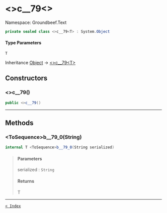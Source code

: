 # &lt;&gt;c__79&lt;&gt;

Namespace: Groundbeef.Text

```csharp
private sealed class <>c__79<T> : System.Object
```

#### Type Parameters

`T`<br>

Inheritance [Object](https://docs.microsoft.com/en-us/dotnet/api/system.object) → [&lt;&gt;c__79&lt;T&gt;]({}c__79-1.md)

## Constructors

### &lt;&gt;c__79()

```csharp
public <>c__79()
```

> 

---

## Methods

### &lt;ToSequence&gt;b__79_0(String)

```csharp
internal T <ToSequence>b__79_0(String serialized)
```

> #### Parameters
> 
> serialized : `String`<br>
> 
> #### Returns
> 
> T<br>
> 

---

[`< Index`](..\index.md)
